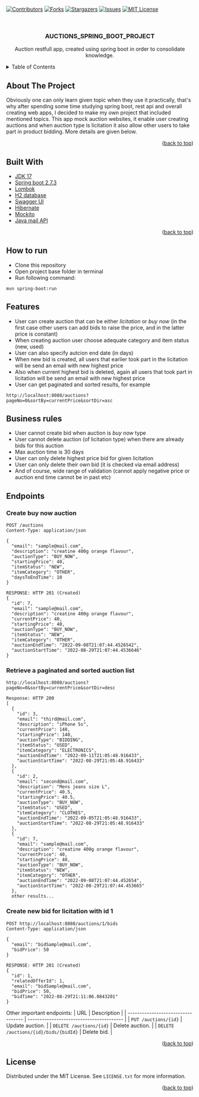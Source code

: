 <div id="top"></div>

<!-- PROJECT SHIELDS -->
<!--
*** I'm using markdown "reference style" links for readability.
*** Reference links are enclosed in brackets [ ] instead of parentheses ( ).
*** See the bottom of this document for the declaration of the reference variables
*** for contributors-url, forks-url, etc. This is an optional, concise syntax you may use.
*** https://www.markdownguide.org/basic-syntax/#reference-style-links
-->
[![Contributors][contributors-shield]][contributors-url]
[![Forks][forks-shield]][forks-url]
[![Stargazers][stars-shield]][stars-url]
[![Issues][issues-shield]][issues-url]
[![MIT License][license-shield]][license-url]

<!-- PROJECT LOGO -->
<br />
<div align="center">


<h3 align="center">AUCTIONS_SPRING_BOOT_PROJECT</h3>

  <p align="center">
    Auction restfull app, created using spring boot in order to consolidate knowledge.
   
  </p>
</div>



<!-- TABLE OF CONTENTS -->
<details>
  <summary>Table of Contents</summary>
  <ol>
    <li><a href="#about-the-project">About the project</a></li>
     <li><a href="#built-with">Built With</a></li>
     <li><a href="#how-to-run">How to run</a></li>
    <li><a href="#features">Features</a></li>
    <li><a href="#business-rules">Business rules</a></li>
    <li><a href="#endpoints">Endpoints</a></li>
    <li><a href="#license">License</a></li>
  </ol>
</details>



<!-- ABOUT THE PROJECT -->
## About The Project
 Obviously one can only learn given topic when they use it practically, that's why
    after spending some time studying spring boot, rest api and overall creating web apps,
    I decided to make my own project that included mentioned topics. 
    This app mock auction websites, it enable user creating auctions and when auction type is licitation
    it also allow other users to take part in product bidding. More details are given below.

<p align="right">(<a href="#top">back to top</a>)</p>

## Built With

* [JDK 17](https://docs.microsoft.com/en-us/dotnet/csharp/)
* [Spring boot 2.7.3](https://docs.spring.io/spring-boot/docs/current/reference/htmlsingle/)
* [Lombok](https://www.projectlombok.org/features/all)
* [H2 database](https://www.h2database.com/)
* [Swagger UI](https://swagger.io/docs/)
* [Hibernate](https://hibernate.org/orm/documentation/)
* [Mockito](https://javadoc.io/doc/org.mockito/mockito-core/latest/org/mockito/Mockito.html)
* [Java mail API](https://javaee.github.io/javamail/docs/api/)

<p align="right">(<a href="#top">back to top</a>)</p>

## How to run
- Clone this repository
- Open project base folder in terminal
- Run following command:
``` 
mvn spring-boot:run
```

## Features
- User can create auction that can be either *licitation* or *buy now*
(in the first case other users can add bids to raise the price,
and in the latter price is constant)
- When creating auction user choose adequate category and item status (new, used)
- User can also specify autcion end date (in days)
- When new bid is created, all users that earlier took part in the licitation
will be send an email with new highest price
- Also when current highest bid is deleted, again all users that took part in licitation
will be send an email with new highest price 
- User can get paginated and sorted results, for example
```
http://localhost:8080/auctions?pageNo=0&sortBy=currentPrice&sortDir=asc
```

## Business rules
- User cannot create bid when auction is *buy now* type
- User cannot delete auction (of licitation type) when there are already bids for this auction
- Max auction time is 30 days
- User can only delete highest price bid for given licitation
- User can only delete their own bid (it is checked via email address)
- And of course, wide range of validation (cannot apply negative price or auction end time cannot be in past etc)

## Endpoints

### Create buy now auction

```
POST /auctions
Content-Type: application/json

{
  "email": "sample@mail.com",
  "description": "creatine 400g orange flavour",
  "auctionType": "BUY_NOW",
  "startingPrice": 40,
  "itemStatus": "NEW",
  "itemCategory": "OTHER",
  "daysToEndTime": 10
}

RESPONSE: HTTP 201 (Created)
{
  "id": 7,
  "email": "sample@mail.com",
  "description": "creatine 400g orange flavour",
  "currentPrice": 40,
  "startingPrice": 40,
  "auctionType": "BUY_NOW",
  "itemStatus": "NEW",
  "itemCategory": "OTHER",
  "auctionEndTime": "2022-09-08T21:07:44.4526542",
  "auctionStartTime": "2022-08-29T21:07:44.4536646"
}
```

### Retrieve a paginated and sorted auction list

```
http://localhost:8080/auctions?pageNo=0&sortBy=currentPrice&sortDir=desc

Response: HTTP 200
[
  {
    "id": 3,
    "email": "third@mail.com",
    "description": "iPhone 5s",
    "currentPrice": 140,
    "startingPrice": 140,
    "auctionType": "BIDDING",
    "itemStatus": "USED",
    "itemCategory": "ELECTRONICS",
    "auctionEndTime": "2022-09-11T21:05:48.916433",
    "auctionStartTime": "2022-08-29T21:05:48.916433"
  },
  {
    "id": 2,
    "email": "second@mail.com",
    "description": "Mens jeans size L",
    "currentPrice": 40.5,
    "startingPrice": 40.5,
    "auctionType": "BUY_NOW",
    "itemStatus": "USED",
    "itemCategory": "CLOTHES",
    "auctionEndTime": "2022-09-05T21:05:48.916433",
    "auctionStartTime": "2022-08-29T21:05:48.916433"
  },
  {
    "id": 7,
    "email": "sample@mail.com",
    "description": "creatine 400g orange flavour",
    "currentPrice": 40,
    "startingPrice": 40,
    "auctionType": "BUY_NOW",
    "itemStatus": "NEW",
    "itemCategory": "OTHER",
    "auctionEndTime": "2022-09-08T21:07:44.452654",
    "auctionStartTime": "2022-08-29T21:07:44.453665"
  },
  other results...
```

### Create new bid for licitation with id 1

```
POST http://localhost:8080/auctions/1/bids
Content-Type: application/json

{
  "email": "bidSample@mail.com",
  "bidPrice": 50
}

RESPONSE: HTTP 201 (Created)
{
  "id": 1,
  "relatedOfferId": 1,
  "email": "bidSample@mail.com",
  "bidPrice": 50,
  "bidTime": "2022-08-29T21:11:06.0843201"
}
```
Other important endpoints:
| URL                                | Description                              |
| ---------------------------------- | ---------------------------------------- |
| `PUT /auctions/{id}`                   | Update auction.      |
| `DELETE /auctions/{id}`   | Delete auction. |
| `DELETE /auctions/{id}/bids/{bidId}`        | Delete bid. |

<p align="right">(<a href="#top">back to top</a>)</p>


<!-- LICENSE -->
## License

Distributed under the MIT License. See `LICENSE.txt` for more information.

<p align="right">(<a href="#top">back to top</a>)</p>







<!-- MARKDOWN LINKS & IMAGES -->
<!-- https://www.markdownguide.org/basic-syntax/#reference-style-links -->
[contributors-shield]: https://img.shields.io/github/contributors/pStrachota/AUCTIONS_SPRING_BOOT_PROJECT.svg?style=for-the-badge
[contributors-url]: https://github.com/pStrachota/AUCTIONS_SPRING_BOOT_PROJECT/graphs/contributors
[forks-shield]: https://img.shields.io/github/forks/pStrachota/AUCTIONS_SPRING_BOOT_PROJECT.svg?style=for-the-badge
[forks-url]: https://github.com/pStrachota/AUCTIONS_SPRING_BOOT_PROJECT/network/members
[stars-shield]: https://img.shields.io/github/stars/pStrachota/AUCTIONS_SPRING_BOOT_PROJECT.svg?style=for-the-badge
[stars-url]: https://github.com/pStrachota/AUCTIONS_SPRING_BOOT_PROJECT/stargazers
[issues-shield]: https://img.shields.io/github/issues/pStrachota/AUCTIONS_SPRING_BOOT_PROJECT.svg?style=for-the-badge
[issues-url]: https://github.com/pStrachota/AUCTIONS_SPRING_BOOT_PROJECT/issues
[license-shield]: https://img.shields.io/github/license/pStrachota/AUCTIONS_SPRING_BOOT_PROJECT.svg?style=for-the-badge
[license-url]: https://github.com/pStrachota/AUCTIONS_SPRING_BOOT_PROJECT/blob/master/LICENSE.txt
[linkedin-shield]: https://img.shields.io/badge/-LinkedIn-black.svg?style=for-the-badge&logo=linkedin&colorB=555
[linkedin-url]: https://linkedin.com/in/linkedin_username
[product-screenshot]: images/screenshot.png


